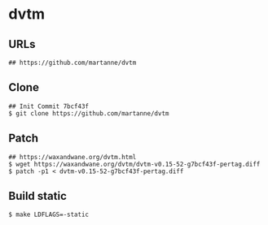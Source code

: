 dvtm
====

## URLs

```
## https://github.com/martanne/dvtm
```

## Clone

```
## Init Commit 7bcf43f
$ git clone https://github.com/martanne/dvtm
```

## Patch

```
## https://waxandwane.org/dvtm.html
$ wget https://waxandwane.org/dvtm/dvtm-v0.15-52-g7bcf43f-pertag.diff
$ patch -p1 < dvtm-v0.15-52-g7bcf43f-pertag.diff
```

## Build static

```
$ make LDFLAGS=-static
```
